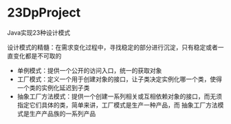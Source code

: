 # 23DpProject
Java实现23种设计模式

设计模式的精髓：在需求变化过程中，寻找稳定的部分进行沉淀，只有稳定或者一直变化都是不可取的

- 单例模式：提供一个公开的访问入口，统一的获取对象
- 工厂模式：定义一个用于创建对象的接口，让子类决定实例化哪一个类，使得一个类的实例化延迟到子类
- 抽象工厂方法模式：提供一个创建一系列相关或互相依赖对象的接口，而无须指定它们具体的类，简单来讲，工厂模式是生产一种产品，而
抽象工厂方法模式是生产产品族的一系列产品